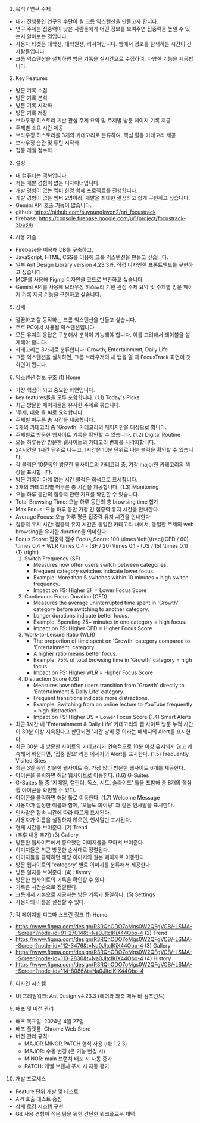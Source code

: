 1. 목적 / 연구 주제
- 내가 진행중인 연구의 수단이 될 크롬 익스텐션을 만들고자 합니다. 
- 연구 주제는 집중력이 낮은 사람들에게 어떤 정보를 보여주면 집중력을 높일 수 있는지 알아보는 것입니다. 
- 사용자 타겟은 대학생, 대학원생, 리서쳐입니다. 웹에서 정보를 탐색하는 시간이 긴 사람들입니다. 
- 크롬 익스텐션을 설치하면 방문 기록을 실시간으로 수집하여, 다양한 기능을 제공합니다.

2. Key Features
- 방문 기록 수집
- 방문 기록 분석
- 방문 기록 시각화
- 방문 기록 저장
- 브라우징 히스토리 기반 관심 주제 요약 및 주제별 방문 페이지 기록 제공
- 주제별 소요 시간 제공
- 브라우징 히스토리를 3개의 카테고리로 분류하여, 핵심 활동 카테고리 제공
- 브라우징 습관 및 루틴 시작화
- 집중 레벨 점수화

3. 설정
- 내 컴퓨터는 맥북입니다.
- 저는 개발 경험이 없는 디자이너입니다. 
- 개발 경험이 없는 멤버 한명 함께 프로젝트를 진행합니다. 
- 개발 경험이 없는 멤버 2명이라, 개발을 최대한 깔끔하고 쉽게 구현하고 싶습니다.
- Gemini API 호출 기능이 많습니다. 
- github: https://github.com/suyoungkwon2/prj_focustrack
- firebase: https://console.firebase.google.com/u/1/project/focustrack-3ba34/

4. 사용 기술
- Firebase을 이용해 DB를 구축하고,
- JavaScript, HTML, CSS를 이용해 크롬 익스텐션을 만들고 싶습니다.
- 일부 Ant Design Library version 4.23.3과, 직접 디자인한 프론트엔드를 구현하고 싶습니다.
- MCP를 사용해 Figma 디자인을 코드로 변환하고 싶습니다.
- Gemini API를 사용해 브라우징 히스토리 기반 관심 주제 요약 및 주제별 방문 페이지 기록 제공 기능을 구현하고 싶습니다.

5. 상세
- 깔끔하고 잘 동작하는 크롬 익스텐션을 만들고 싶습니다.
- 주로 PC에서 사용될 익스텐션입니다.
- 모든 유저의 응답은 구분해서 분석이 가능해야 합니다. 이를 고려해서 테이블을 설계해야 합니다.
- 카테고리는 3가지로 분류합니다: Growth, Entertainment, Daily Life
- 크롬 익스텐션을 설치하면, 크롬 브라우저의 새 탭을 열 때 FocusTrack 화면이 첫 화면이 됩니다. 

6. 익스텐션 정보 구조
(1) Home
- 가장 핵심이 되고 중요한 화면입니다.
- key features들을 모두 포함합니다.
(1.1) Today's Picks
- 최근 방문한 페이지들을 유사한 주제로 묶습니다.
- '주제, 내용'을 AI로 요약합니다.
- 주제별 머무른 총 시간을 제공합니다.
- 3개의 카테고리 중 'Growth' 카테고리의 페이지만을 대상으로 합니다.
- 주제별로 방문한 웹사이트 기록을 확인할 수 있습니다.
(1.2) Digital Routine
- 오늘 하루동안 방문한 웹사이트의 카테고리 변화를 시각화합니다.
- 24시간을 1시간 단위로 나누고, 1시간은 10분 단위로 나눈 블럭을 확인할 수 있습니다.
- 각 블럭은 10분동안 방문한 웹사이트의 카테고리 중, 가장 major한 카테고리의 색상을 표시합니다. 
- 방문 기록이 아예 없는 시간 블럭은 회색으로 표시합니다.
- 3개의 카테고리별 머무른 총 시간을 제공합니다.
(1.3) Monitoring
- 오늘 하루 동안의 집중력 관련 지표를 확인할 수 있습니다.
- Total Browsing Time: 오늘 하루 동안의 총 browsing time 합계
- Max Focus: 오늘 하루 동안 가장 긴 집중력 유지 시간을 안내한다. 
- Average Focus: 오늘 하루 평균 집중력 유지 시간을 안내한다. 
- 집중력 유지 시간: 집중력 유지 시간은 동일한 카테고리 내에서, 동일한 주제의 web browsing을 유지한 duration을 의미한다.
- Focus Score: 집중력 점수
    Focus_Score:  100 \times \left(\frac{(CFD / 60) \times 0.4 + WLR \times 0.4 - (SF / 20) \times 0.1 - (DS / 15) \times 0.1}{1} \right)
    1. Switch Frequency (SF)
        - Measures how often users switch between categories.
        - Frequent category switches indicate lower focus.
        - Example: More than 5 switches within 10 minutes = high switch frequency.
        - Impact on FS: Higher SF = Lower Focus Score
    2. Continuous Focus Duration (CFD)
        - Measures the average uninterrupted time spent in 'Growth' category before switching to another category.
        - Longer durations indicate better focus.
        - Example: Spending 25+ minutes in one category = high focus.
        - Impact on FS: Higher CFD = Higher Focus Score
    3. Work-to-Leisure Ratio (WLR)
        - The proportion of time spent on 'Growth' category compared to 'Entertainment' category.
        - A higher ratio means better focus.
        - Example: 75% of total browsing time in 'Growth' category = high focus.
        - Impact on FS: Higher WLR = Higher Focus Score
     4. Distraction Score (DS)
        - Measures how often users transition from 'Growth' directly to 'Entertainment & Daily Life' category.
        - Frequent transitions indicate more distractions.
        - Example: Switching from an online lecture to YouTube frequently = high distraction.
        - Impact on FS: Higher DS = Lower Focus Score
(1.4) Smart Alerts
- 최근 1시간 내 'Entertainment & Daily Life' 카테고리의 웹 사이트 방문 누적 시간이 30분 이상 지속된다고 판단되면 '시간 낭비 중'이라는 메세지의 Alert를 표시한다. 
- 최근 30분 내 방문한 사이트의 카테고리가 연속적으로 10분 이상 유지되지 않고 계속해서 바뀐다면, '집중 필요' 라는 메세지의 Alert를 표시한다.
(1.5) Frequently Visited Sites
- 최근 3일 동안 방문한 웹사이트 중, 가장 많이 방문한 웹사이트 6개를 제공한다. 
- 아이콘을 클릭하면 해당 웹사이트로 이동한다. 
(1.6) G-Suites
- G-Suites 툴 중 '지메일, 캘린더, 독스, 시트, 슬라이드' 툴을 포함해 총 8개의 핵심 툴 아이콘을 확인할 수 있다.
- 아이콘을 클릭하면 해당 툴로 이동한다. 
(1.7) Welcome Message
- 사용자가 설정한 이름과 함께, '오늘도 화이팅' 과 같은 인사말을 표시한다.
- 인사말은 접속 시간에 따라 다르게 표시된다.
- 사용자가 이름을 설정하지 않으면, 인사말만 표시된다.
- 현재 시간을 보여준다.
(2) Trend
- (추후 내용 추가)
(3) Gallery
- 방문한 웹사이트에서 중요했던 이미지들을 모아서 보여준다.
- 이미지들은 최근 방문한 순서대로 정렬된다.
- 이미지들을 클릭하면 해당 이미지의 원본 페이지로 이동한다.
- 방문 웹사이트의 'category' 별로 이미지를 분류해서 제공한다.
- 방문 일자를 보여준다.
(4) History
- 방문한 웹사이트의 기록을 확인할 수 있다.
- 기록은 시간순으로 정렬된다.
- 크롬에서 기본으로 제공하는 방문 기록과 동일하다.
(5) Settings
- 사용자의 이름을 설정할 수 있다. 

7.  각 페이지별 피그마 스크린 링크
(1) Home
- https://www.figma.com/design/R3RQhODO7oMgs0W2QFgVCB/-LSMA--Screen?node-id=91-27014&t=Na0JltcIKiX44Obo-4
(2) Trend
- https://www.figma.com/design/R3RQhODO7oMgs0W2QFgVCB/-LSMA--Screen?node-id=112-3476&t=Na0JltcIKiX44Obo-4
(3) Gallery
- https://www.figma.com/design/R3RQhODO7oMgs0W2QFgVCB/-LSMA--Screen?node-id=113-2830&t=Na0JltcIKiX44Obo-4
(4) History
- https://www.figma.com/design/R3RQhODO7oMgs0W2QFgVCB/-LSMA--Screen?node-id=114-8086&t=Na0JltcIKiX44Obo-4


8. 디자인 시스템
- UI 프레임워크: Ant Design v4.23.3 (헤더와 좌측 메뉴 바 컴포넌트)

9. 배포 및 버전 관리
- 배포 목표일: 2024년 4월 27일
- 배포 플랫폼: Chrome Web Store
- 버전 관리 규칙:
  * MAJOR.MINOR.PATCH 형식 사용 (예: 1.2.3)
  * MAJOR: 수동 변경 (큰 기능 변경 시)
  * MINOR: main 브랜치 배포 시 자동 증가
  * PATCH: 개별 브랜치 푸시 시 자동 증가

10. 개발 프로세스
- Feature 단위 개발 및 테스트
- API 호출 테스트 중심
- 상세 로깅 시스템 구현
- Git 사용 경험이 적은 팀을 위한 간단한 워크플로우 채택

